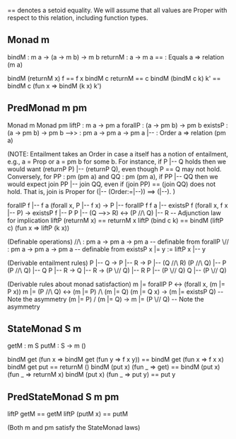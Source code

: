 == denotes a setoid equality. We will assume that all values are Proper with respect to this relation, including function types.

Monad m
-------
 bindM   : m a -> (a -> m b) -> m b
 returnM : a -> m a
 ==      : Equals a => relation (m a)

 bindM (returnM x) f == f x
 bindM c returnM == c
 bindM (bindM c k) k' == bindM c (fun x => bindM (k x) k')


PredMonad m pm
--------------
 Monad m
 Monad pm
 liftP   : m a -> pm a
 forallP : (a -> pm b) -> pm b
 existsP : (a -> pm b) -> pm b
 -->>    : pm a -> pm a -> pm a
 |--     : Order a => relation (pm a)

(NOTE: Entailment takes an Order in case a itself has a notion of entailment,
 e.g., a = Prop or a = pm b for some b. For instance, if P |-- Q holds then we
 would want (returnP P) |-- (returnP Q), even though P == Q may not
 hold. Conversely, for PP : pm (pm a) and QQ : pm (pm a), if PP |-- QQ then we
 would expect join PP |-- join QQ, even if (join PP) == (join QQ) does not
 hold. That is, join is Proper for (|-- (Order:=|--)) ==> (|--). )

 forallP f |-- f a
 (forall x, P |-- f x) -> P |-- forallP f
 f a |-- existsP f
 (forall x, f x |-- P) -> existsP f |-- P
 P |-- (Q -->> R) <-> (P //\\ Q) |-- R -- Adjunction law for implication
 liftP (returnM x) == returnM x
 liftP (bind c k) == bindM (liftP c) (fun x => liftP (k x))


(Definable operations)
//\\    : pm a -> pm a -> pm a -- definable from forallP
\\//    : pm a -> pm a -> pm a -- definable from existsP
 x |= y  := liftP x |-- y


(Derivable entailment rules)
 P |-- Q -> P |-- R -> P |-- (Q //\\ R)
 (P //\\ Q) |-- P
 (P //\\ Q) |-- Q
 P |-- R -> Q |-- R -> (P \\// Q) |-- R
 P |-- (P \\// Q) 
 Q |-- (P \\// Q)

(Derivable rules about monad satisfaction)
 m |= forallP P <-> (forall x, (m |= P x))
 m |= (P //\\ Q) <-> (m |= P) /\ (m |= Q)
 (m |= Q x) -> (m |= existsP Q) -- Note the asymmetry
 (m |= P) \/ (m |= Q) -> m |= (P \\// Q) -- Note the asymmetry 


StateMonad S m
--------------
 getM : m S
 putM : S -> m ()

 bindM get (fun x => bindM get (fun y => f x y)) == bindM get (fun x => f x x)
 bindM get put == returnM ()
 bindM (put x) (fun _ => get) == bindM (put x) (fun _ => returnM x)
 bindM (put x) (fun _ => put y) == put y


PredStateMonad S m pm
--------------------
 liftP getM == getM
 liftP (putM x) == putM

 (Both m and pm satisfy the StateMonad laws)
